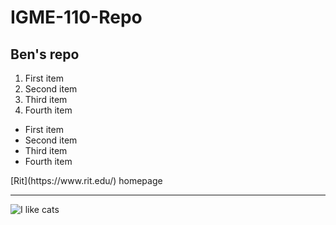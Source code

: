 # IGME-110-Repo
## Ben's repo
<ol>
  <li>First item</li>
  <li>Second item</li>
  <li>Third item</li>
  <li>Fourth item</li>
</ol>
<ul>
  <li>First item</li>
  <li>Second item</li>
  <li>Third item</li>
  <li>Fourth item</li>
</ul>
[Rit](https://www.rit.edu/) homepage

---

![I like cats](https://wpcdn.web.wsu.edu/news/uploads/sites/2797/2025/03/cat2.jpg)
